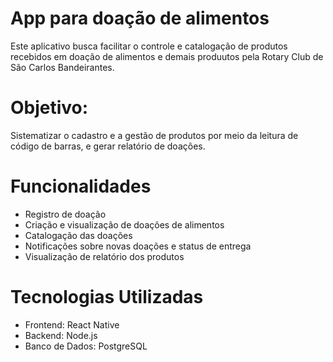 # App para doação de alimentos

Este aplicativo busca facilitar o controle e catalogação de produtos recebidos em doação de alimentos e demais produutos pela Rotary Club de São Carlos Bandeirantes.

# Objetivo:
Sistematizar o cadastro e a gestão de produtos por meio da leitura de código de barras, e gerar relatório de doações.

# Funcionalidades
- Registro de doação
- Criação e visualização de doações de alimentos
- Catalogação das doações
- Notificações sobre novas doações e status de entrega
- Visualização de relatório dos produtos

# Tecnologias Utilizadas
- Frontend: React Native
- Backend: Node.js
- Banco de Dados: PostgreSQL
